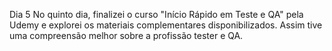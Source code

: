 Dia 5
No quinto dia, finalizei o curso "Início Rápido em Teste e QA" pela Udemy e explorei os materiais complementares disponibilizados. Assim tive uma compreensão melhor sobre a profissão tester e QA.
